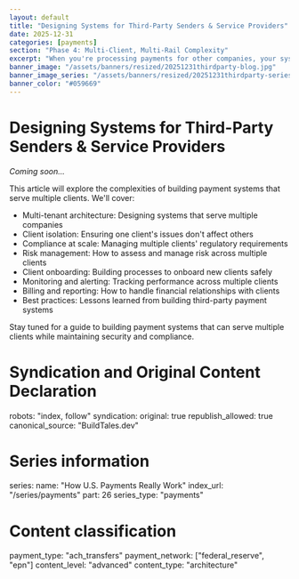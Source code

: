 ```yaml
---
layout: default
title: "Designing Systems for Third-Party Senders & Service Providers"
date: 2025-12-31
categories: [payments]
section: "Phase 4: Multi-Client, Multi-Rail Complexity"
excerpt: "When you're processing payments for other companies, your system design needs to handle multiple clients, rails, and compliance requirements."
banner_image: "/assets/banners/resized/20251231thirdparty-blog.jpg"
banner_image_series: "/assets/banners/resized/20251231thirdparty-series.jpg"
banner_color: "#059669"
---
```


# Designing Systems for Third-Party Senders & Service Providers

*Coming soon...*

This article will explore the complexities of building payment systems that serve multiple clients. We'll cover:

- Multi-tenant architecture: Designing systems that serve multiple companies
- Client isolation: Ensuring one client's issues don't affect others
- Compliance at scale: Managing multiple clients' regulatory requirements
- Risk management: How to assess and manage risk across multiple clients
- Client onboarding: Building processes to onboard new clients safely
- Monitoring and alerting: Tracking performance across multiple clients
- Billing and reporting: How to handle financial relationships with clients
- Best practices: Lessons learned from building third-party payment systems

Stay tuned for a guide to building payment systems that can serve multiple clients while maintaining security and compliance.

# Syndication and Original Content Declaration
robots: "index, follow"
syndication:
  original: true
  republish_allowed: true
  canonical_source: "BuildTales.dev"

# Series information
series:
  name: "How U.S. Payments Really Work"
  index_url: "/series/payments"
  part: 26
  series_type: "payments"

# Content classification
payment_type: "ach_transfers"
payment_network: ["federal_reserve", "epn"]
content_level: "advanced"
content_type: "architecture"

